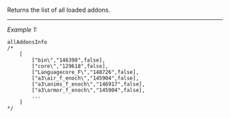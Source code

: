 Returns the list of all loaded addons.


---
*Example 1:*
```sqf
allAddonsInfo
/*
	[
		["bin\","146398",false],
		["core\","129618",false],
		["Languagecore_F\","148726",false],
		["a3\air_f_enoch\","145904",false],
		["a3\anims_f_enoch\","146917",false],
		["a3\armor_f_enoch\","145904",false],
		...
	]
*/
```